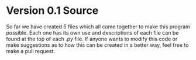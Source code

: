 # Version 0.1 Source

So far we have created 5 files which all come together to make this program possible.  Each one has its own use and descriptions of each file can be found at the top of each .py file.  If anyone wants to modify this code or make suggestions as to how this can be created in a better way, feel free to make a pull request. 